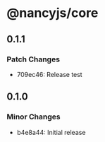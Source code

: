 # @nancyjs/core

## 0.1.1

### Patch Changes

- 709ec46: Release test

## 0.1.0

### Minor Changes

- b4e8a44: Initial release
